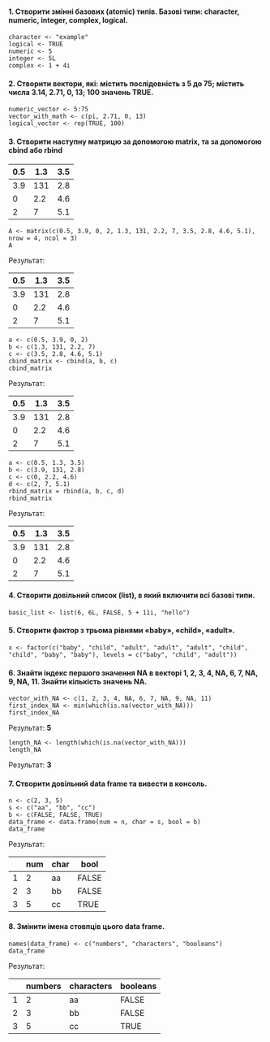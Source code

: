 #### 1.	Створити змінні базових (atomic) типів. Базові типи: character, numeric, integer, complex, logical.
```{r}
character <- "example"
logical <- TRUE
numeric <- 5
integer <- 5L
complex <- 1 + 4i
```
#### 2.	Створити вектори, які: містить послідовність з 5 до 75; містить числа 3.14, 2.71, 0, 13; 100 значень TRUE.
```{r}
numeric_vector <- 5:75
vector_with_math <- c(pi, 2.71, 0, 13)
logical_vector <- rep(TRUE, 100)
```
#### 3.	Створити наступну матрицю за допомогою matrix, та за допомогою cbind або rbind
| 0.5 | 1.3 | 3.5 |
|---|---|---|
| 3.9 | 131 | 2.8 |
| 0   | 2.2 | 4.6 |
| 2   | 7   | 5.1 |

```{r}
A <- matrix(c(0.5, 3.9, 0, 2, 1.3, 131, 2.2, 7, 3.5, 2.8, 4.6, 5.1), nrow = 4, ncol = 3)
A
```

Результат:

| 0.5 | 1.3 | 3.5 |
|---|---|---|
| 3.9 | 131 | 2.8 |
| 0   | 2.2 | 4.6 |
| 2   | 7   | 5.1 |

```{r}
a <- c(0.5, 3.9, 0, 2)
b <- c(1.3, 131, 2.2, 7)
c <- c(3.5, 2.8, 4.6, 5.1)
cbind_matrix <- cbind(a, b, c)
cbind_matrix
```
Результат:

| 0.5 | 1.3 | 3.5 |
|---|---|---|
| 3.9 | 131 | 2.8 |
| 0   | 2.2 | 4.6 |
| 2   | 7   | 5.1 |

```{r}
a <- c(0.5, 1.3, 3.5)
b <- c(3.9, 131, 2.8)
c <- c(0, 2.2, 4.6)
d <- c(2, 7, 5.1)
rbind_matrix = rbind(a, b, c, d)
rbind_matrix
```
Результат:

| 0.5 | 1.3 | 3.5 |
|---|---|---|
| 3.9 | 131 | 2.8 |
| 0   | 2.2 | 4.6 |
| 2   | 7   | 5.1 |

#### 4.	Створити довільний список (list), в який включити всі базові типи.
```{r}
basic_list <- list(6, 6L, FALSE, 5 + 11i, "hello")
```
#### 5. Створити фактор з трьома рівнями «baby», «child», «adult».
```{r}
x <- factor(c("baby", "child", "adult", "adult", "adult", "child", "child", "baby", "baby"), levels = c("baby", "child", "adult"))
```
#### 6.	Знайти індекс першого значення NA в векторі 1, 2, 3, 4, NA, 6, 7, NA, 9, NA, 11. Знайти кількість значень NA.
```{r}
vector_with_NA <- c(1, 2, 3, 4, NA, 6, 7, NA, 9, NA, 11)
first_index_NA <- min(which(is.na(vector_with_NA)))
first_index_NA
```
Результат: **5**
```{r}
length_NA <- length(which(is.na(vector_with_NA)))
length_NA
```
Результат: **3**
#### 7.	Створити довільний data frame та вивести в консоль.
```{r}
n <- c(2, 3, 5)
s <- c("aa", "bb", "cc")
b <- c(FALSE, FALSE, TRUE)
data_frame <- data.frame(num = n, char = s, bool = b)
data_frame
```
Результат:

|    |num |char|bool |
|----|----|----|---- |
|1   |2   |aa  |FALSE|
|2   |3   |bb  |FALSE|
|3   |5   |cc  |TRUE |
#### 8.	Змінити імена стовпців цього data frame.
```{r}
names(data_frame) <- c("numbers", "characters", "booleans")
data_frame
```
Результат:

|    |numbers |characters|booleans |
|----|-----   |-----     |-----    |
|1   |2       |aa        |FALSE    |
|2   |3       |bb        |FALSE    |
|3   |5       |cc        |TRUE     |
